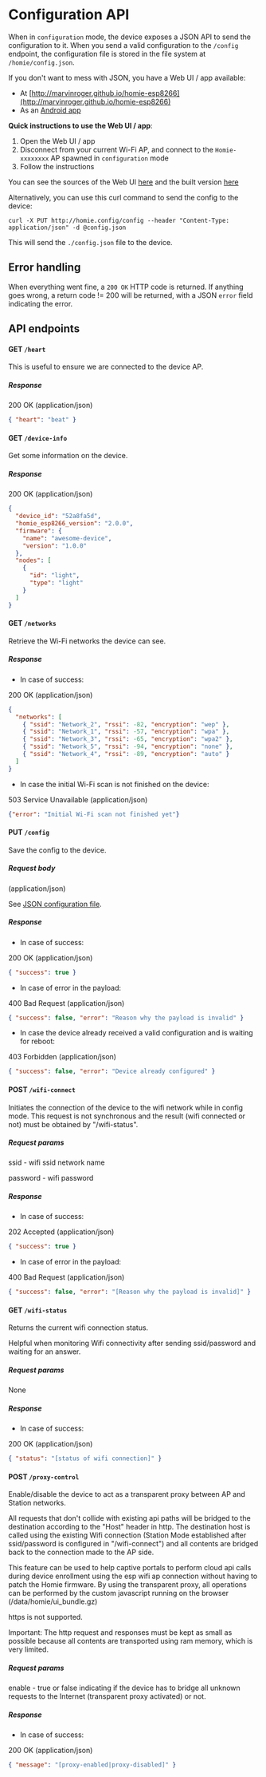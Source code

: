 # Configuration API

When in `configuration` mode, the device exposes a JSON API to send the configuration to it. When you send a valid configuration to the `/config` endpoint, the configuration file is stored in the file system at `/homie/config.json`.

If you don't want to mess with JSON, you have a Web UI / app available:
* At [http://marvinroger.github.io/homie-esp8266](http://marvinroger.github.io/homie-esp8266)
* As an [Android app](https://build.phonegap.com/apps/1906578/share)

**Quick instructions to use the Web UI / app**:

1. Open the Web UI / app
2. Disconnect from your current Wi-Fi AP, and connect to the `Homie-xxxxxxxx` AP spawned in `configuration` mode
3. Follow the instructions

You can see the sources of the Web UI [here](https://github.com/marvinroger/homie-esp8266/tree/configurator) and the built version [here](https://github.com/marvinroger/homie-esp8266/tree/gh-pages)

Alternatively, you can use this curl command to send the config to the device:

```
curl -X PUT http://homie.config/config --header "Content-Type: application/json" -d @config.json
```

This will send the `./config.json` file to the device.

## Error handling

When everything went fine, a `200 OK` HTTP code is returned.
If anything goes wrong, a return code != 200 will be returned, with a JSON `error` field indicating the error.

## API endpoints

#### GET `/heart`

This is useful to ensure we are connected to the device AP.

##### Response

200 OK (application/json)

```json
{ "heart": "beat" }
```

#### GET `/device-info`

Get some information on the device.

##### Response

200 OK (application/json)

```json
{
  "device_id": "52a8fa5d",
  "homie_esp8266_version": "2.0.0",
  "firmware": {
    "name": "awesome-device",
    "version": "1.0.0"
  },
  "nodes": [
    {
      "id": "light",
      "type": "light"
    }
  ]
}
```

#### GET `/networks`

Retrieve the Wi-Fi networks the device can see.

##### Response

* In case of success:

200 OK (application/json)

```json
{
  "networks": [
    { "ssid": "Network_2", "rssi": -82, "encryption": "wep" },
    { "ssid": "Network_1", "rssi": -57, "encryption": "wpa" },
    { "ssid": "Network_3", "rssi": -65, "encryption": "wpa2" },
    { "ssid": "Network_5", "rssi": -94, "encryption": "none" },
    { "ssid": "Network_4", "rssi": -89, "encryption": "auto" }
  ]
}
```

* In case the initial Wi-Fi scan is not finished on the device:

503 Service Unavailable (application/json)

```json
{"error": "Initial Wi-Fi scan not finished yet"}
```

#### PUT `/config`

Save the config to the device.

##### Request body

(application/json)

See [JSON configuration file](5.-JSON-configuration-file.md).

##### Response

* In case of success:

200 OK (application/json)

```json
{ "success": true }
```

* In case of error in the payload:

400 Bad Request (application/json)

```json
{ "success": false, "error": "Reason why the payload is invalid" }
```

* In case the device already received a valid configuration and is waiting for reboot:

403 Forbidden (application/json)

```json
{ "success": false, "error": "Device already configured" }
```


#### POST `/wifi-connect`

Initiates the connection of the device to the wifi network while in config mode. This request is not synchronous and the result (wifi connected or not) must be obtained by "/wifi-status".

##### Request params

ssid - wifi ssid network name

password - wifi password

##### Response

* In case of success:

202 Accepted (application/json)

```json
{ "success": true }
```

* In case of error in the payload:

400 Bad Request (application/json)

```json
{ "success": false, "error": "[Reason why the payload is invalid]" }
```


#### GET `/wifi-status`

Returns the current wifi connection status.

Helpful when monitoring Wifi connectivity after sending ssid/password and waiting for an answer.

##### Request params

None

##### Response

* In case of success:

200 OK (application/json)

```json
{ "status": "[status of wifi connection]" }
```



#### POST `/proxy-control`

Enable/disable the device to act as a transparent proxy between AP and Station networks.

All requests that don't collide with existing api paths will be bridged to the destination according to the "Host" header in http. The destination host is called using the existing Wifi connection (Station Mode established after ssid/password is configured in "/wifi-connect") and all contents are bridged back to the connection made to the AP side.

This feature can be used to help captive portals to perform cloud api calls during device enrollment using the esp wifi ap connection without having to patch the Homie firmware. By using the transparent proxy, all operations can be performed by the custom javascript running on the browser (/data/homie/ui_bundle.gz)

https is not supported.

Important: The http request and responses must be kept as small as possible because all contents are transported using ram memory, which is very limited.

##### Request params

enable - true or false indicating if the device has to bridge all unknown requests to the Internet (transparent proxy activated) or not.

##### Response

* In case of success:

200 OK (application/json)

```json
{ "message": "[proxy-enabled|proxy-disabled]" }
```
